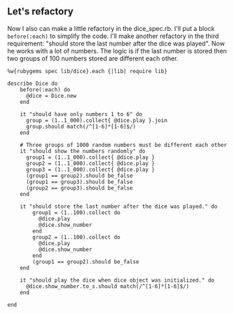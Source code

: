 ## Let's refactory

Now I also can make a little refactory in the dice_spec.rb. I'll put a block `before(:each)` to simplify the code. I'll make another refactory in the third requirement: "should store the last number after the dice was played". Now he works with a lot of numbers. The logic is if the last number is stored then two groups of 100 numbers stored are different each other.

	%w{rubygems spec lib/dice}.each {|lib| require lib}

	describe Dice do 
		before(:each) do
		  @dice = Dice.new
		end

		it "should have only numbers 1 to 6" do 
		  group = (1..1_000).collect{ @dice.play }.join
		  group.should match(/^[1-6]*[1-6]$/)
		end

		# Three groups of 1000 random numbers must be different each other
		it "should show the numbers randomly" do 
		  group1 = (1..1_000).collect{ @dice.play }
		  group2 = (1..1_000).collect{ @dice.play }
		  group3 = (1..1_000).collect{ @dice.play }
		  (group1 == group2).should be_false
		  (group1 == group3).should be_false
		  (group2 == group3).should be_false
		end

		it "should store the last number after the dice was played." do 
			group1 = (1..100).collect do 
			  @dice.play 
			  @dice.show_number 
			end
			group2 = (1..100).collect do 
			  @dice.play
			  @dice.show_number 
			end	
			(group1 == group2).should be_false
		end
	
		it "should play the dice when dice object was initialized." do
		  @dice.show_number.to_s.should match(/^[1-6]*[1-6]$/)
		end

	end
